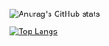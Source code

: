 ![Anurag's GitHub stats](https://github-readme-stats.vercel.app/api?username=sleeply&count_private=true&theme=github_dark&show_icons=true)

[![Top Langs](https://github-readme-stats.vercel.app/api/top-langs/?username=sleeply&layout=compact&theme=github_dark)](https://github.com/anuraghazra/github-readme-stats)
